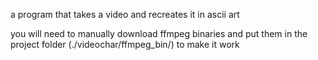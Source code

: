 a program that takes a video and recreates it in ascii art

you will need to manually download ffmpeg binaries and put them in the project folder (./videochar/ffmpeg_bin/) to make it work